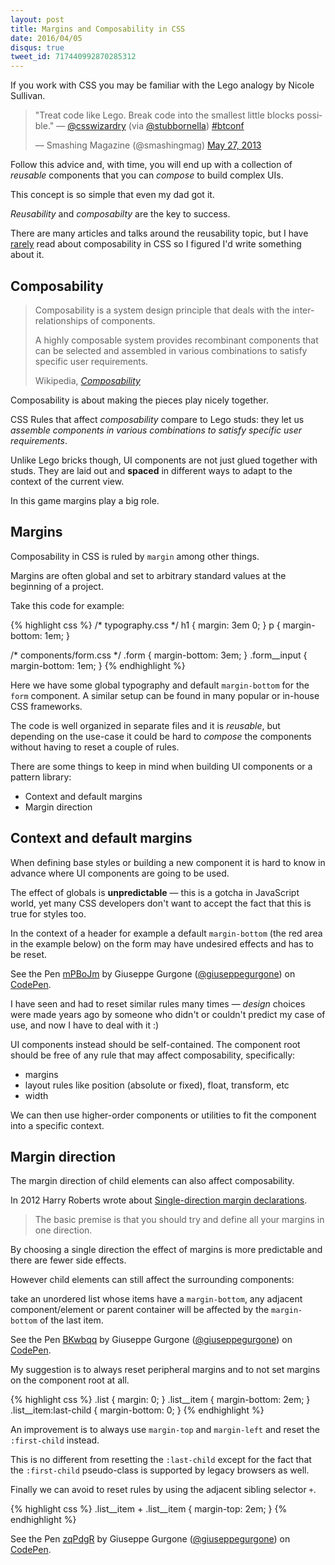 ```yaml
---
layout: post
title: Margins and Composability in CSS
date: 2016/04/05
disqus: true
tweet_id: 717440992870285312
---
```


If you work with CSS you may be familiar with the Lego analogy by Nicole Sullivan.

<div class="Copy-embedTweet">
  <blockquote class="twitter-tweet" data-lang="en"><p lang="en" dir="ltr">&quot;Treat code like Lego. Break code into the smallest little blocks possible.&quot; — <a href="https://twitter.com/csswizardry">@csswizardry</a> (via <a href="https://twitter.com/stubbornella">@stubbornella</a>) <a href="https://twitter.com/hashtag/btconf?src=hash">#btconf</a></p>&mdash; Smashing Magazine (@smashingmag) <a href="https://twitter.com/smashingmag/status/339024926197559296">May 27, 2013</a></blockquote>
  <!-- <script async src="//platform.twitter.com/widgets.js" charset="utf-8"></script> -->
</div>

Follow this advice and, with time, you will end up with a collection of _reusable_ components that you can _compose_ to build complex UIs.

This concept is so simple that even my dad got it.

_Reusability_ and _composabilty_ are the key to success.

There are many articles and talks around the reusability topic, but I have [rarely](https://github.com/suitcss/suit/blob/master/doc/components.md#adapting-to-ancestral-context) read about composability in CSS so I figured I'd write something about it.

## Composability

<blockquote><p>Composability is a system design principle that deals with the inter-relationships of components.</p> <p>A highly composable system provides recombinant components that can be selected and assembled in various combinations to satisfy specific user requirements.</p><footer>Wikipedia, <cite><a href="https://en.wikipedia.org/wiki/Composability#System_Design">Composability</a></cite></footer></blockquote>

Composability is about making the pieces play nicely together.

CSS Rules that affect _composability_ compare to Lego studs: they let us <cite>assemble components in various combinations to satisfy specific user requirements</cite>.

Unlike Lego bricks though, UI components are not just glued together with studs.
They are laid out and **spaced** in different ways to adapt to the context of the current view.

In this game margins play a big role.

## Margins

Composability in CSS is ruled by <code>margin</code> among other things.

Margins are often global and set to arbitrary standard values at the beginning of a project.

Take this code for example:

{% highlight css %}
/* typography.css */
h1 { margin: 3em 0; }
p { margin-bottom: 1em; }

/* components/form.css */
.form { margin-bottom: 3em; }
.form__input { margin-bottom: 1em; }
{% endhighlight %}

Here we have some global typography and default <code>margin-bottom</code> for the <code>form</code> component. A similar setup can be found in many popular or in-house CSS frameworks.

The code is well organized in separate files and it is _reusable_, but depending on the use-case it could be hard to _compose_ the components without having to reset a couple of rules.

There are some things to keep in mind when building UI components or a pattern library:

- Context and default margins
- Margin direction

## Context and default margins

When defining base styles or building a new component it is hard to know in advance where UI components are going to be used.

The effect of globals is **unpredictable** &mdash; this is a gotcha in JavaScript world, yet many CSS developers don't want to accept the fact that this is true for styles too.

In the context of a header for example a default <code>margin-bottom</code> <span aria-hidden="true">(the red area in the example below)</span> on the form may have undesired effects and has to be reset.

<div class="Copy-embedTestcase" aria-hidden="true">
  <p data-height="180" data-theme-id="17902" data-slug-hash="mPBoJm" data-default-tab="result" data-user="giuseppegurgone" class="codepen">See the Pen <a href="http://codepen.io/giuseppegurgone/pen/mPBoJm/">mPBoJm</a> by Giuseppe Gurgone (<a href="http://codepen.io/giuseppegurgone">@giuseppegurgone</a>) on <a href="http://codepen.io">CodePen</a>.</p>
  <script async src="//s.codepen.io/assets/embed/ei.js"></script>
</div>

I have seen and had to reset similar rules many times &mdash; _design_ choices were made years ago by someone who didn't or couldn't predict my case of use, and now I have to deal with it :)

UI components instead should be self-contained. The component root should be free of any rule that may affect composability, specifically:

- margins
- layout rules like position (absolute or fixed), float, transform, etc
- width

We can then use higher-order components or utilities to fit the component into a specific context.

## Margin direction

The margin direction of child elements can also affect composability.

In 2012 Harry Roberts wrote about [Single-direction margin declarations](http://csswizardry.com/2012/06/single-direction-margin-declarations/).

<blockquote>The basic premise is that you should try and define all your margins in one direction.</blockquote>

By choosing a single direction the effect of margins is more predictable and there are fewer side effects.

However child elements can still affect the surrounding components:

take an unordered list whose items have a `margin-bottom`, any adjacent component/element or parent container will be affected by the `margin-bottom` of the last item.

<div class="Copy-embedTestcase" aria-hidden="true">
  <p data-height="268" data-theme-id="17902" data-slug-hash="BKwbqq" data-default-tab="result" data-user="giuseppegurgone" class="codepen">See the Pen <a href="http://codepen.io/giuseppegurgone/pen/BKwbqq/">BKwbqq</a> by Giuseppe Gurgone (<a href="http://codepen.io/giuseppegurgone">@giuseppegurgone</a>) on <a href="http://codepen.io">CodePen</a>.</p>
  <script async src="//assets.codepen.io/assets/embed/ei.js"></script>
</div>

My suggestion is to always reset peripheral margins and to not set margins on the component root at all.

{% highlight css %}
.list { margin: 0; }
.list__item { margin-bottom: 2em; }
.list__item:last-child { margin-bottom: 0; }
{% endhighlight %}

An improvement is to always use <code>margin-top</code> and <code>margin-left</code> and reset the <code>:first-child</code> instead.

This is no different from resetting the `:last-child` except for the fact that the `:first-child` pseudo-class is supported by legacy browsers as well.

Finally we can avoid to reset rules by using the adjacent sibling selector `+`.

{% highlight css %}
.list__item + .list__item { margin-top: 2em; }
{% endhighlight %}

<div class="Copy-embedTestcase" aria-hidden="true">
  <p data-height="268" data-theme-id="17902" data-slug-hash="zqPdgR" data-default-tab="result" data-user="giuseppegurgone" class="codepen">See the Pen <a href="http://codepen.io/giuseppegurgone/pen/zqPdgR/">zqPdgR</a> by Giuseppe Gurgone (<a href="http://codepen.io/giuseppegurgone">@giuseppegurgone</a>) on <a href="http://codepen.io">CodePen</a>.</p>
  <script async src="//assets.codepen.io/assets/embed/ei.js"></script>
</div>
